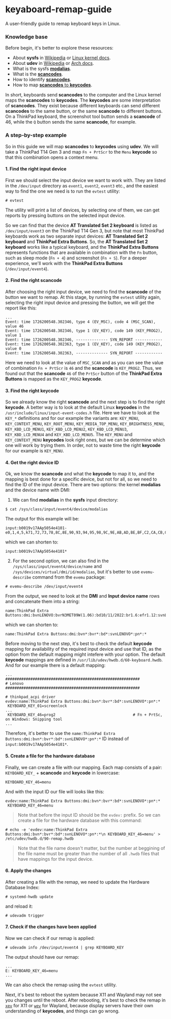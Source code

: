 # keyaboard-remap-guide
A user-friendly guide to remap keyboard keys in Linux.

### Knowledge base

Before begin, it's better to explore these resources:
- About **sysfs** in [Wikipedia](https://en.wikipedia.org/wiki/Sysfs) or [Linux kernel docs](https://www.kernel.org/doc/html/v6.11-rc4/filesystems/sysfs.html).
- About **udev** in [Wikipedia](https://en.wikipedia.org/wiki/Udev) or [Arch docs](https://wiki.archlinux.org/title/Udev).
- What is the sysfs [**modalias**](https://wiki.archlinux.org/title/Modalias).
- What is the [**scancodes**](https://en.wikipedia.org/wiki/Scancode).
- How to identify [**scancodes**](https://wiki.archlinux.org/title/Keyboard_input).
- How to map [**scancodes** to **keycodes**](https://wiki.archlinux.org/title/Map_scancodes_to_keycodes).

In short, keyboards send **scancodes** to the computer and the Linux kernel maps the **scancodes** to **keycodes**. The **keycodes** are some interpretation of **scancodes**. They exist because different keyboards can send different **scancodes** to the same button, or the same **scancode** to different buttons. On a ThinkPad keyboard, the screenshot tool button sends a **scancode** of 46, while the `Q` button sends the same **scancode**, for example.

### A step-by-step example

So in this guide we will map **scancodes** to **keycodes** using **udev**. We will take a ThinkPad T14 Gen 3 and map `Fn + PrtScr` to the `Menu` **keycode** so that this combination opens a context menu.

#### 1. Find the right input device

First we should select the input device we want to work with. They are listed in the `/dev/input` directory as `event1`, `event2`, `event3` etc., and the easiest way to find the one we need is to run the `evtest` utility:
```
# evtest
```
The utility will print a list of devices, by selecting one of them, we can get reports by pressing buttons on the selected input device.

So we can find that the device **AT Translated Set 2 keyboard** is listed as `/dev/input/event3` on the ThinkPad T14 Gen 3, but note that most ThinkPad keyboards work as two separate input devices: **AT Translated Set 2 keyboard** and **ThinkPad Extra Buttons**. So, the **AT Translated Set 2 keyboard** works like a typical keyboard, and the **ThinkPad Extra Buttons** represents functions that are available in combination with the `Fn` button, such as sleep mode (`Fn + 4`) and screenshot (`Fn + S`). For a deeper experience, we'll work with the **ThinkPad Extra Buttons** (`/dev/input/event4`).

#### 2. Find the right scancode

After choosing the right input device, we need to find the **scancode** of the button we want to remap. At this stage, by running the `evtest` utility again, selecting the right input device and pressing the button, we will get the report like this:
```
...
Event: time 1726200548.302346, type 4 (EV_MSC), code 4 (MSC_SCAN), value 46
Event: time 1726200548.302346, type 1 (EV_KEY), code 149 (KEY_PROG2), value 1
Event: time 1726200548.302346, -------------- SYN_REPORT ------------
Event: time 1726200548.302363, type 1 (EV_KEY), code 149 (KEY_PROG2), value 0
Event: time 1726200548.302363, -------------- SYN_REPORT ------------
```
Here we need to look at the value of `MSC_SCAN` and as you can see the value of combination `Fn + PrtScr` is `46` and the **scancode** is `KEY_PROG2`. Thus, we found out that the **scancode** `46` of the `PrtScr` button of the **ThinkPad Extra Buttons** is mapped as the `KEY_PROG2` **keycode**.

#### 3. Find the right keycode

So we already know the right **scancode** and the next step is to find the right **keycode**. A better way is to look at the default Linux **keycodes** in the `/usr/include/linux/input-event-codes.h` file. Here we have to look at the `KEY_*` definitions and for our example the variants are: `KEY_MENU`, `KEY_CONTEXT_MENU`, `KEY_ROOT_MENU`, `KEY_MEDIA_TOP_MENU`, `KEY_BRIGHTNESS_MENU`, `KEY_KBD_LCD_MENU1`, `KEY_KBD_LCD_MENU2`, `KEY_KBD_LCD_MENU3`, `KEY_KBD_LCD_MENU4` and `KEY_KBD_LCD_MENU5`. The `KEY_MENU` and `KEY_CONTEXT_MENU` **keycodes** look right ones, but we can be determine which one will work by trying them. In order, not to waste time the right **keycode** for our example is `KEY_MENU`.

#### 4. Get the right device ID

Ok, we know the **scancode** and what the **keycode** to map it to, and the mapping is best done for a specific device, but not for all, so we need to find the ID of the input device. There are two options: the kernel **modalias** and the device name with DMI:
1. We can find **modalias** in the **sysfs** input directory:
```
$ cat /sys/class/input/event4/device/modalias
```
The output for this example will be:
```
input:b0019v17AAp5054e4101-e0,1,4,5,k71,72,73,78,8C,8E,90,93,94,95,98,9C,9E,AB,AD,BE,BF,C2,CA,CB,CD,D4,D8,D9,DA,DF,E0,E1,E3,E4,EC,ED,EE,F0,168,174,176,1D2,1DB,1DC,246,250,27A,ram4,lsfw3,
```
which we can shorten to:
```
input:b0019v17AAp5054e4101*
```
2. For the second option, we can also find in the `/sys/class/input/event4/device/name` and `/sys/devices/virtual/dmi/id/modalias`, but it's better to use `evemu-describe` command from the `evemu` package:
```
# evemu-describe /dev/input/event4
```
From the output, we need to look at the **DMI** and **Input device name** rows and concatenate them into a string:
```
name:ThinkPad Extra Buttons:dmi:bvnLENOVO:bvrN3MET09W(1.06):bd10/11/2022:br1.6:efr1.12:svnLENOVO:pn21AH00B9RA:pvrThinkPadT14Gen3:rvnLENOVO:rn21AH00B9RA:rvrNotDefined:cvnLENOVO:ct10:cvrNone:skuLENOVO_MT_21AH_BU_Think_FM_ThinkPadT14Gen3:
```
which we can shorten to:
```
name:ThinkPad Extra Buttons:dmi:bvn*:bvr*:bd*:svnLENOVO*:pn*:*
```
Before moving to the next step, it's best to check the default **keycode** mapping for availability of the required input device and use that ID, as the option from the default mapping might intefere with your option. The default **keycode** mappings are defined in `/usr/lib/udev/hwdb.d/60-keyboard.hwdb`. And for our example there is a default mapping:
```
...
###########################################################
# Lenovo
###########################################################

# thinkpad_acpi driver
evdev:name:ThinkPad Extra Buttons:dmi:bvn*:bvr*:bd*:svnLENOVO*:pn*:*
 KEYBOARD_KEY_01=screenlock
...
 KEYBOARD_KEY_46=prog2                                  # Fn + PrtSc, on Windows: Snipping tool
...
```
Therefore, it's better to use the `name:ThinkPad Extra Buttons:dmi:bvn*:bvr*:bd*:svnLENOVO*:pn*:*` ID instead of `input:b0019v17AAp5054e4101*`.

#### 5. Create a file for the hardware database

Finally, we can create a file with our mapping. Each map consists of a pair: `KEYBOARD_KEY_` + **scancode** and **keycode** in lowercase:
```
KEYBOARD_KEY_46=menu
```
And with the input ID our file will looks like this:
```
evdev:name:ThinkPad Extra Buttons:dmi:bvn*:bvr*:bd*:svnLENOVO*:pn*:*
 KEYBOARD_KEY_46=menu
```
> Note that before the input ID should be the `evdev:` prefix.
So we can create a file for the hardware database with this command:
```
# echo -e 'evdev:name:ThinkPad Extra Buttons:dmi:bvn*:bvr*:bd*:svnLENOVO*:pn*:*\n KEYBOARD_KEY_46=menu' > /etc/udev/hwdb.d/90-remap.hwdb
```
> Note that the file name doesn't matter, but the number at beggining of the file name must be greater than the number of all `.hwdb` files that have mappings for the input device.

#### 6. Apply the changes

After creating a file with the remap, we need to update the Hardware Database Index:
```
# systemd-hwdb update
```
and reload it:
```
# udevadm trigger
```

#### 7. Check if the changes have been applied

Now we can check if our remap is applied:
```
# udevadm info /dev/input/event4 | grep KEYBOARD_KEY
```
The output should have our remap:
```
...
E: KEYBOARD_KEY_46=menu
...
```
We can also check the remap using the `evtest` utility.

Next, it's best to reboot the system because X11 and Wayland may not see you changes until the reboot. After rebooting, it's best to check the remap in [`xev`](https://archlinux.org/packages/extra/x86_64/xorg-xev/) for X11 or [`wev`](https://archlinux.org/packages/extra/x86_64/wev/) for Wayland, because display servers have their own understanding of **keycodes**, and things can go wrong.
